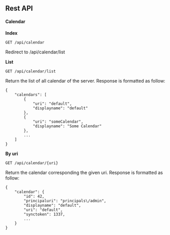 ## Rest API

#### Calendar

**Index**

```
GET /api/calendar
```

Redirect to /api/calendar/list

**List**

```
GET /api/calendar/list
```

Return the list of all calendar of the server. Response is formatted as follow:

```
{
    "calendars": [
        {
            "uri": "default",
            "displayname": "default"
        },
        {
            "uri": "someCalendar",
            "displayname": "Some Calendar"
        },
        ...
    ]
}
```

**By uri**

```
GET /api/calendar/{uri}
```

Return the calendar corresponding the given uri. Response is formatted as follow:

```
{
    "calendar": {
        "id": 42,
        "principaluri": "principals\/admin",
        "displayname": "default",
        "uri": "default",
        "synctoken": 1337,
        ...
    }
}
```